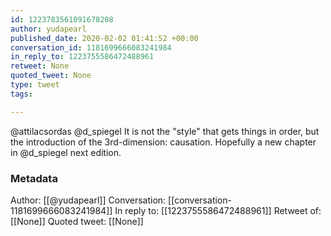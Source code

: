 ```yaml
---
id: 1223783561091678208
author: yudapearl
published_date: 2020-02-02 01:41:52 +00:00
conversation_id: 1181699666083241984
in_reply_to: 1223755586472488961
retweet: None
quoted_tweet: None
type: tweet
tags:

---
```


@attilacsordas @d_spiegel It is not the "style" that gets things in order, but the introduction of the 3rd-dimension: causation. Hopefully
a new chapter in @d_spiegel next edition.

### Metadata

Author: [[@yudapearl]]
Conversation: [[conversation-1181699666083241984]]
In reply to: [[1223755586472488961]]
Retweet of: [[None]]
Quoted tweet: [[None]]
